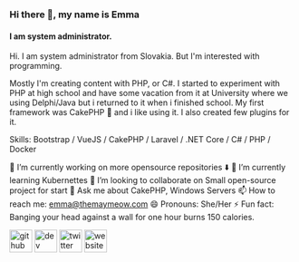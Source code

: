 ### Hi there 👋, my name is Emma
#### I am system administrator.
Hi. I am system administrator from Slovakia. But I'm interested with programming.

Mostly I'm creating content with PHP, or C#. I started to experiment with PHP at high school and have some vacation from it at University where we using Delphi/Java but i returned to it when i finished school. My first framework was CakePHP 🎂 and i like using it. I also created few plugins for it.


Skills: Bootstrap / VueJS / CakePHP / Laravel / .NET Core / C# / PHP / Docker

🔭 I’m currently working on more opensource repositories :arrow_down: 🌱 I’m currently learning Kubernettes 👯 I’m looking to collaborate on Small open-source project for start 💬 Ask me about CakePHP, Windows Servers 📫 How to reach me: emma@themaymeow.com 😄 Pronouns: She/Her ⚡ Fun fact: Banging your head against a wall for one hour burns 150 calories. 

[<img src='https://cdn.jsdelivr.net/npm/simple-icons@3.0.1/icons/github.svg' alt='github' height='40'>](https://github.com/MayMeow)  [<img src='https://cdn.jsdelivr.net/npm/simple-icons@3.0.1/icons/dev-dot-to.svg' alt='dev' height='40'>](https://dev.to/maymeow)  [<img src='https://cdn.jsdelivr.net/npm/simple-icons@3.0.1/icons/twitter.svg' alt='twitter' height='40'>](https://twitter.com/TheMayMeow)  [<img src='https://cdn.jsdelivr.net/npm/simple-icons@3.0.1/icons/icloud.svg' alt='website' height='40'>](https://themaymeow.com)  

